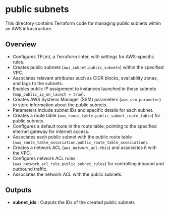 # public subnets

This directory contains Terraform code for managing public subnets within an AWS infrastructure.

## Overview

- Configures TFLint, a Terraform linter, with settings for AWS-specific rules.
- Creates public subnets (`aws_subnet.public_subnets`) within the specified VPC.
- Associates relevant attributes such as CIDR blocks, availability zones, and tags to the subnets.
- Enables public IP assignment to instances launched in these subnets (`map_public_ip_on_launch = true`).
- Creates AWS Systems Manager (SSM) parameters (`aws_ssm_parameter`) to store information about the public subnets.
- Parameters include subnet IDs and specific details for each subnet.
- Creates a route table (`aws_route_table.public_subnet_route_table`) for public subnets.
- Configures a default route in the route table, pointing to the specified internet gateway for internet access.
- Associates each public subnet with the public route table (`aws_route_table_association.public_route_table_association`).
- Creates a network ACL (`aws_network_acl.this`) and associates it with the VPC.
- Configures network ACL rules (`aws_network_acl_rule.public_subnet_rules`) for controlling inbound and outbound traffic.
- Associates the network ACL with the public subnets.

## Outputs

- **subnet_ids** : Outputs the IDs of the created public subnets